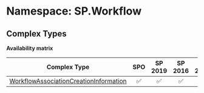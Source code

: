 # Namespace: SP.Workflow

## Complex Types

**Availability matrix**

Complex Type | SPO | SP 2019 | SP 2016 | SP 2013
----------|:---:|:-------:|:-------:|:-------:
[WorkflowAssociationCreationInformation](./ComplexTypes/WorkflowAssociationCreationInformation.md) | ✅ | ✅ | ✅ | ✅